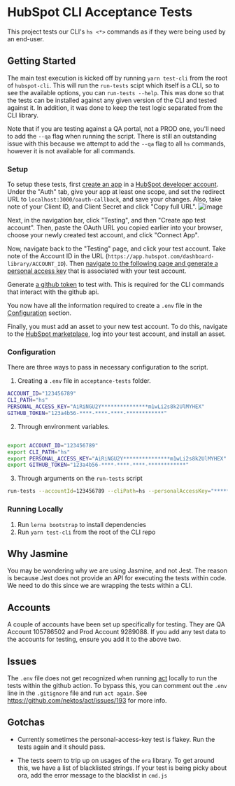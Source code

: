 # HubSpot CLI Acceptance Tests

This project tests our CLI's `hs <*>` commands as if they were being used by an end-user.

## Getting Started

The main test execution is kicked off by running `yarn test-cli` from the root of `hubspot-cli`. This will run the `run-tests` scipt which itself is a CLI, so to see the available options, you can `run-tests --help`. This was done so that the tests can be installed against any given version of the CLI and tested against it. In addition, it was done to keep the test logic separated from the CLI library.

Note that if you are testing against a QA portal, not a PROD one, you'll need to add the `--qa` flag when running the script. There is still an outstanding issue with this because we attempt to add the `--qa` flag to all `hs` commands, however it is not available for all commands.

### Setup

To setup these tests, first [create an app](https://developers.hubspot.com/docs/api/creating-an-app) in a [HubSpot developer account](https://app.hubspot.com/signup-hubspot/crm). Under the "Auth" tab, give your app at least one scope, and set the redirect URL to `localhost:3000/oauth-callback`, and save your changes. Also, take note of your Client ID, and Client Secret and click "Copy full URL". ![image](https://user-images.githubusercontent.com/48874841/175648758-b2fdb491-90f8-4573-ad9e-af7e1236548c.png)

Next, in the navigation bar, click "Testing", and then "Create app test account". Then, paste the OAuth URL you copied earlier into your browser, choose your newly created test account, and click "Connect App".

Now, navigate back to the "Testing" page, and click your test account. Take note of the Account ID in the URL (`https://app.hubspot.com/dashboard-library/ACCOUNT_ID`). Then [navigate to the following page and generate a personal access key](https://app.hubspot.com/portal-recommend/l?slug=personal-access-key) that is associated with your test account.

Generate [a github token](https://github.com/settings/tokens/new) to test with. This is required for the CLI commands that interact with the github api.

You now have all the information required to create a `.env` file in the [Configuration](./README.md#configuration) section.

Finally, you must add an asset to your new test account. To do this, navigate to the [HubSpot marketplace](https://ecosystem.hubspot.com/marketplace/website/free-cms-accelerator-themes), log into your test account, and install an asset.

### Configuration

There are three ways to pass in necessary configuration to the script.

1. Creating a `.env` file in `acceptance-tests` folder.

```bash
ACCOUNT_ID="123456789"
CLI_PATH="hs"
PERSONAL_ACCESS_KEY="AiRiNGU2Y***************m1wLi2s8k2UlMYHEX"
GITHUB_TOKEN="123a4b56-****-****-****-************"
```

2. Through environment variables.

```bash

export ACCOUNT_ID="123456789"
export CLI_PATH="hs"
export PERSONAL_ACCESS_KEY="AiRiNGU2Y***************m1wLi2s8k2UlMYHEX"
export GITHUB_TOKEN="123a4b56-****-****-****-************"
```

3. Through arguments on the `run-tests` script

```bash
run-tests --accountId=123456789 --cliPath=hs --personalAccessKey="*********" --githubToken="********"
```

### Running Locally

1. Run `lerna bootstrap` to install dependencies
2. Run `yarn test-cli` from the root of the CLI repo

## Why Jasmine

You may be wondering why we are using Jasmine, and not Jest. The reason is because Jest does not provide an API for executing the tests within code. We need to do this since we are wrapping the tests within a CLI.

## Accounts

A couple of accounts have been set up specifically for testing. They are QA Account 105786502 and Prod Account 9289088. If you add any test data to the accounts for testing, ensure you add it to the above two.

## Issues

The `.env` file does not get recognized when running [act](https://github.com/nektos/act) locally to run the tests within the github action. To bypass this, you can comment out the `.env` line in the `.gitignore` file and run `act again`. See https://github.com/nektos/act/issues/193 for more info.

## Gotchas

- Currently sometimes the personal-access-key test is flakey. Run the tests again and it should pass.

- The tests seem to trip up on usages of the `ora` library. To get around this, we have a list of blacklisted strings. If your test is being picky about ora, add the error message to the blacklist in `cmd.js`
